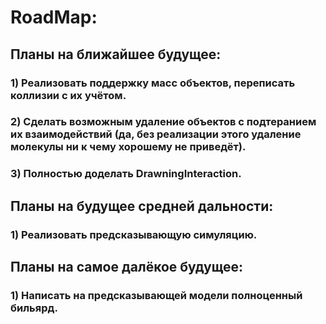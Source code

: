 # RoadMap:

## Планы на ближайшее будущее:

### 1) Реализовать поддержку масс объектов, переписать коллизии с их учётом.
### 2) Сделать возможным удаление объектов с подтеранием их взаимодействий (да, без реализации этого удаление молекулы ни к чему хорошему не приведёт).
### 3) Полностью доделать DrawningInteraction.

## Планы на будущее средней дальности:

### 1) Реализовать предсказывающую симуляцию.

## Планы на самое далёкое будущее:

### 1) Написать на предсказывающей модели полноценный бильярд.